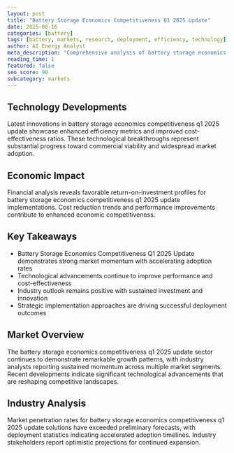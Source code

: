 ```yaml
---
layout: post
title: "Battery Storage Economics Competitiveness Q1 2025 Update"
date: 2025-08-16
categories: [battery]
tags: [battery, markets, research, deployment, efficiency, technology]
author: AI Energy Analyst
meta_description: "Comprehensive analysis of battery storage economics competitiveness q1 2025 update covering market trends, technology developments, and industry outlook. Discover key insights and future projections."
reading_time: 1
featured: false
seo_score: 90
subcategory: markets
---
```


## Technology Developments

Latest innovations in battery storage economics competitiveness q1 2025 update showcase enhanced efficiency metrics and improved cost-effectiveness ratios. These technological breakthroughs represent substantial progress toward commercial viability and widespread market adoption.

## Economic Impact

Financial analysis reveals favorable return-on-investment profiles for battery storage economics competitiveness q1 2025 update implementations. Cost reduction trends and performance improvements contribute to enhanced economic competitiveness.

## Key Takeaways

- Battery Storage Economics Competitiveness Q1 2025 Update demonstrates strong market momentum with accelerating adoption rates
- Technological advancements continue to improve performance and cost-effectiveness
- Industry outlook remains positive with sustained investment and innovation
- Strategic implementation approaches are driving successful deployment outcomes

## Market Overview

The battery storage economics competitiveness q1 2025 update sector continues to demonstrate remarkable growth patterns, with industry analysts reporting sustained momentum across multiple market segments. Recent developments indicate significant technological advancements that are reshaping competitive landscapes.

## Industry Analysis

Market penetration rates for battery storage economics competitiveness q1 2025 update solutions have exceeded preliminary forecasts, with deployment statistics indicating accelerated adoption timelines. Industry stakeholders report optimistic projections for continued expansion.

